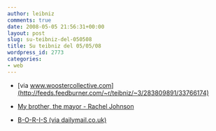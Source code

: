 ```yaml
---
author: leibniz
comments: true
date: 2008-05-05 21:56:31+00:00
layout: post
slug: su-teibniz-del-050508
title: Su teibniz del 05/05/08
wordpress_id: 2773
categories:
- web
---
```




  * [via www.woostercollective.com](http://feeds.feedburner.com/~r/teibniz/~3/283809891/33766174)


  * [My brother, the mayor -  Rachel Johnson](http://feeds.feedburner.com/~r/teibniz/~3/283779430/33761825)


  * [B-O-R-I-S (via dailymail.co.uk)](http://feeds.feedburner.com/~r/teibniz/~3/283777088/33761653)


